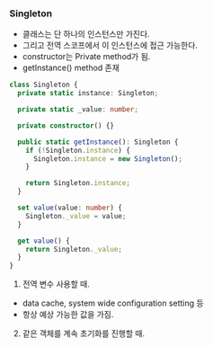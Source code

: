 ### Singleton

- 클래스는 단 하나의 인스턴스만 가진다.
- 그리고 전역 스코프에서 이 인스턴스에 접근 가능한다.
- constructor는 Private method가 됨.
- getInstance() method 존재

```ts
class Singleton {
  private static instance: Singleton;

  private static _value: number;

  private constructor() {}

  public static getInstance(): Singleton {
    if (!Singleton.instance) {
      Singleton.instance = new Singleton();
    }

    return Singleton.instance;
  }

  set value(value: number) {
    Singleton._value = value;
  }

  get value() {
    return Singleton._value;
  }
}
```

1. 전역 변수 사용할 때.

- data cache, system wide configuration setting 등
- 항상 예상 가능한 값을 가짐.

2. 같은 객체를 계속 초기화를 진행할 때.

